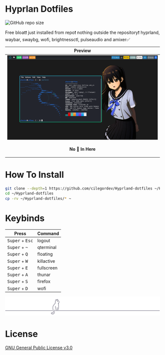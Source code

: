 # Hyprlan Dotfiles

![GitHub repo size](https://img.shields.io/github/repo-size/cilegordev/Hyprland-dotfiles?style=for-the-badge&color=808080)

Free bloat❗️ just installed from repo❗️ nothing outside the repository❗️ hyprland, waybar, swaybg, wofi, brightnessctl, pulseaudio and amixer✅

|  Preview  |
|  -  |
|  ![](cover.png)  |
| <p align="center"> **No 🍚 In Here** </p> |

# How To Install

```zsh
git clone --depth=1 https://github.com/cilegordev/Hyprland-dotfiles ~/Hyprland-dotfiles
cd ~/Hyprland-dotfiles
cp -rv ~/Hyprland-dotfiles/* ~
```
# Keybinds

|  Press  |  Command  |
|  -  |  -  |
| <kbd>Super</kbd> + <kbd>Esc</kbd> | logout
| <kbd>Super</kbd> + <kbd>~</kbd> | qterminal
| <kbd>Super</kbd> + <kbd>Q</kbd> | floating
| <kbd>Super</kbd> + <kbd>W</kbd> | killactive
| <kbd>Super</kbd> + <kbd>E</kbd> | fullscreen
| <kbd>Super</kbd> + <kbd>A</kbd> | thunar
| <kbd>Super</kbd> + <kbd>S</kbd> | firefox
| <kbd>Super</kbd> + <kbd>D</kbd> | wofi

 <p align="center"> 
   <img src="cat-on-line.png">
 </p> 

# License

[GNU General Public License v3.0](LICENSE)
